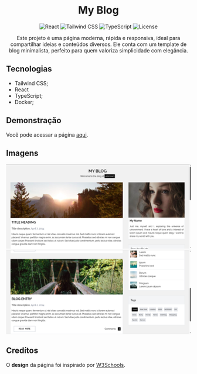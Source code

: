<div align="center">
  
# My Blog

![React](https://img.shields.io/badge/REACT-19.0.0-indigo)
![Tailwind CSS](<https://img.shields.io/badge/TAILWIND CSS-4.0.0-white>)
![TypeScript](https://img.shields.io/badge/TYPESCRIPT-5.0.0-brown)
![License](https://img.shields.io/badge/LICENSE-MIT-yellow)

Este projeto é uma página moderna, rápida e responsiva, ideal para compartilhar ideias e conteúdos diversos. Ele conta com um template de blog minimalista, perfeito para quem valoriza simplicidade com elegância.

</div>

## Tecnologias

-   Tailwind CSS;
-   React
-   TypeScript;
-   Docker;

## Demonstração

Você pode acessar a página <a href="https://my-blog-rho-navy-76.vercel.app/">aqui</a>.

## Imagens

![tela1](tela1.png)
![tela2](tela2.png)

## Credítos

O **design** da página foi inspirado por <a href="https://www.w3schools.com/w3css/w3css_templates.asp">W3Schools</a>.
